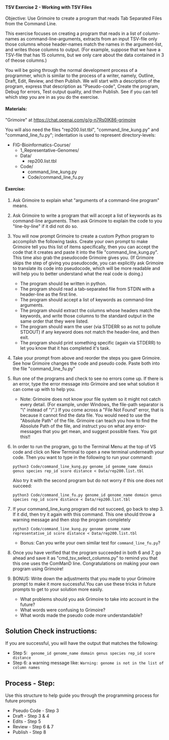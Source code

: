 #### TSV Exercise 2 - Working with TSV Files

 Objective: Use Grimoire to create a program that reads Tab Separated Files from the Command Line.

 This exercise focuses on creating a program that reads in a list of column-names as command-line-arguments, extracts from an input TSV-file only those columns whose header-names match the names in the argument-list, and writes those columns to output. (For example, suppose that we have a TSV-file that has 15 columns, but we only care about the data contained in 3 of theose columns.)

 You will be going through the normal development process of a programmer, which is similar to the process of a writer, namely, Outline, Draft, Edit, Review, and then Publish. We will start with a description of the program, express that description as "Pseudo-code", Create the program, Debug for errors, Test output quality, and then Publish. See if you can tell which step you are in as you do the exercise.

#### Materials: 

"Grimoire" at <https://chat.openai.com/g/g-n7Rs0IK86-grimoire>

You will also need the files "rep200.list.tbl",
"command_line_kung.py" and "command_line_fu.py";
indentation is used to represent directory-levels: 
* FIG-Bioinformatics-Course/
    * 1_Representative-Genomes/
    * Data/
        * rep200.list.tbl
    * Code/
        * command_line_kung.py
        * Code/command_line_fu.py

#### Exercise: 

1. Ask Grimoire to explain what "arguments of a command-line program" means.

2. Ask Grimoire to write a program that will accept a list of keywords as its command-line arguments. Then ask Grimoire to explain the code to you "line-by-line" if it did not do so.

3. You will now prompt Grimoire to create a custom Python program to accomplish the following tasks. Create your own prompt to make Grimoire tell you this list of items specifically, then you can accept the code that it creates and paste it into the file "command_line_kung.py". This time also grab the pseudocode Grimoire gives you. (If Grimoire skips the step of giving you pseudocode, you can explicitly ask Grimoire to translate its code into pseudocode, which will be more readable and will help you to better understand what the real code is doing.)

    * The program should be written in python.
    * The program should read a tab-separated file from STDIN with a header-line as the first line.
    * The program should accept a list of keywords as command-line arguments.
    * The program should extract the columns whose headers match the keywords, and write those columns to the standard output in the same order that they were listed.
    * The program should warn the user (via STDERR so as not to pollute STDOUT) if any keyword does not match the header-line, and then exit.
    * The program should print something specific (again via STDERR) to let you know that it has completed it's task.

4. Take your prompt from above and reorder the steps you gave Grimoire. See how Grimoire changes the code and pseudo code. Paste both into the file "command_line_fu.py"

5. Run one of the programs and check to see no errors come up. If there is an error, type the error message into Grimoire and see what solution it can come up with to help you.
    * Note: Grimoire does not know your file system so it might not catch every detail. (For example, under Windows, the file-path separator is "\\" instead of "/".) If you come across a "File Not Found" error, that is because it cannot find the data file. You would need to use the "Absolute Path" of the file. Grimoire can teach you how to find the Absolute Path of the file, and instruct you on what any error-messages that you get mean, and suggest possible fixes. You got this!!

6. In order to run the program, go to the Terminal Menu at the top of VS code and click on New Terminal to open a new terminal underneath your code. Then you want to type in the following to run your command:

    ``` python3 Code/command_line_kung.py genome_id genome_name domain genus species rep_id score distance < Data/rep200.list.tbl ```

    Also try it with the second program but do not worry if this one does not succeed:
    
    ``` python3 Code/command_line_fu.py genome_id genome_name domain genus species rep_id score distance < Data/rep200.list.tbl ```

7. If your command_line_kung program did not succeed, go back to step 3. If it did, then try it again with this command. This one should throw a warning message and then stop the program completely
    
    ```python3 Code/command_line_kung.py genome genome_name representative_id score distance < Data/rep200.list.tbl ```
    
    * Bonus: Can you write your own similar test for `command_line_fu.py`? 

8. Once you have verified that the program succeeded in both 6 and 7, go ahead and save it as "cmd_tsv_select_columns.py" to remind you that this one uses the ComManD line. Congratulations on making your own program using Grimoire!

9. BONUS: Write down the adjustments that you made to your Grimoire prompt to make it more successful.You can use these tricks in future prompts to get to your solution more easily.
    * What problems should you ask Grimoire to take into account in the future? 
    * What words were confusing to Grimoire? 
    * What words made the pseudo code more understandable?

## Solution Check instructions:
If you are successful, you will have the output that matches the following:
* Step 5: ``` genome_id genome_name domain genus species rep_id score distance```
* Step 6: a warning message like: ```Warning: genome is not in the list of column names```

## Process - Step: 
Use this structure to help guide you through the programming process for future prompts
* Pseudo Code - Step 3
* Draft - Step 3 & 4
* Edits - Step 5
* Review - Step 6 & 7
* Publish - Step 8